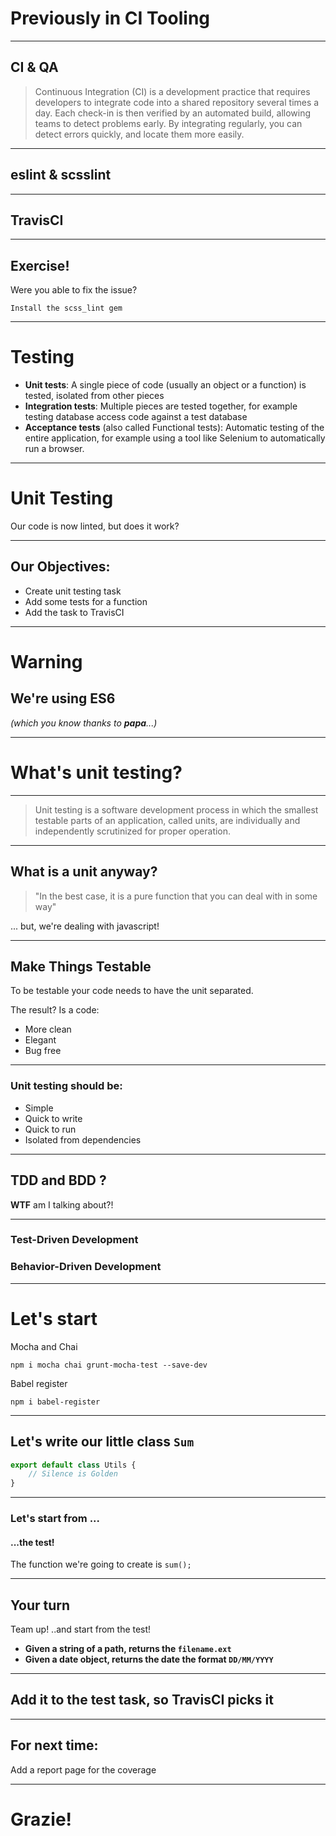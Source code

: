# Previously in CI Tooling

----

## CI & QA

> Continuous Integration (CI) is a development practice that requires developers to integrate code into a shared repository several times a day. Each check-in is then verified by an automated build, allowing teams to detect problems early.
By integrating regularly, you can detect errors quickly, and locate them more easily.

----

## eslint & scsslint

----

<!-- .slide data-backgrund="#4EC595" class="orange-slide" -->

## TravisCI

----

## Exercise!

Were you able to fix the issue?

```
Install the scss_lint gem
```

---

# Testing

- **Unit tests**: A single piece of code (usually an object or a function) is tested, isolated from other pieces
- **Integration tests**: Multiple pieces are tested together, for example testing database access code against a test database
- **Acceptance tests** (also called Functional tests): Automatic testing of the entire application, for example using a tool like Selenium to automatically run a browser.

----

# Unit Testing

Our code is now linted, but does it work?


----

## Our Objectives:

- Create unit testing task
- Add some tests for a function
- Add the task to TravisCI

---

<!-- .slide: data-background="#E5623D" data-transition="zoom" class="orange-slide" -->
# Warning

## We're using ES6
*(which you know thanks to **papa**...)*

---

# What's unit testing?

----

>Unit testing is a software development process in which the smallest testable parts of an application, called units, are individually and independently scrutinized for proper operation.

----

## What is a unit anyway? 

> "In the best case, it is a pure function that you can deal with in some way"

... but, we're dealing with javascript!

---

## Make Things Testable

To be testable your code needs to have the unit separated.

The result? Is a code:

- More clean
- Elegant
- Bug free

----

### Unit testing should be:

- Simple
- Quick to write
- Quick to run
- Isolated from dependencies


----

## TDD and BDD ?

**WTF** am I talking about?!

----

### Test-Driven Development
### Behavior-Driven Development

---

# Let's start

Mocha and Chai

```
npm i mocha chai grunt-mocha-test --save-dev
```

Babel register

```
npm i babel-register
```

----

## Let's write our little class `Sum`

```javascript
export default class Utils {
    // Silence is Golden
}
```

----

### Let's start from ...
#### ...the test!

The function we're going to create is `sum();`

---

## Your turn

Team up! ..and start from the test!

- **Given a string of a path, returns the `filename.ext`**
- **Given a date object, returns the date the format `DD/MM/YYYY`**

---

## Add it to the test task, so TravisCI picks it

---

## For next time:

Add a report page for the coverage

---

# Grazie! 

